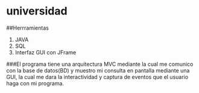 # universidad

##Herrramientas
1. JAVA
2. SQL
3. Interfaz GUI con JFrame

###El programa tiene una arquitectura MVC mediante la cual me comunico con la base de datos(BD) y muestro mi consulta en pantalla mediante una GUI, la cual me dara la interactividad y captura de eventos que el usuario haga con mi programa.
